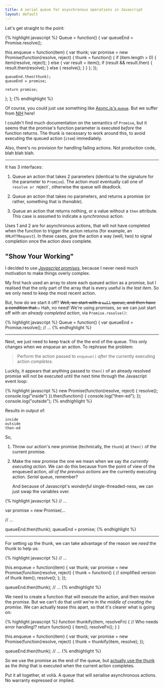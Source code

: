 ```yaml
---
title: A serial queue for asynchronous operations in Javascript
layout: default
---
```


Let's get straight to the point:

{% highlight javascript %}
Queue = function() {
  var queueEnd = Promise.resolve();

  this.enqueue = function(item) {
    var thunk;
    var promise = new Promise(function(resolve, reject) {
      thunk = function() {
        if (item.length > 0) {
          item(resolve, reject);
        } else {
          var result = item();
          if (result && result.then) {
            result.then(resolve);
          } else {
            resolve();
          }
        }
      };
    });

    queueEnd.then(thunk);
    queueEnd = promise;

    return promise;
  };
};
{% endhighlight %}

Of course, you could just use something like [Async.js's
`queue`](https://github.com/caolan/async#queue). But we suffer from
[NIH](http://en.wikipedia.org/wiki/Not_invented_here) here!

I couldn't find much documentation on the semantics of `Promise`, but
it seems that the promise's function parameter is executed *before*
the function returns. The thunk is necessary to work around this, to
avoid executing the queued action (`item`) immediately.

Also, there's no provision for handling failing actions. Not
production code, blah blah blah.

---

It has 3 interfaces:

1. Queue an action that takes 2 parameters (identical to the signature
   for the parameter to `Promise`). The action *must* eventually call
   one of `resolve or `reject`, otherwise the queue will deadlock.

2. Queue an action that takes no parameters, and returns a promise (or
   rather, something that is *thenable*).

3. Queue an action that returns nothing, or a value without a `then`
   attribute. This case is assumed to indicate a *synchronous* action.

Uses 1 and 2 are for asynchronous actions, that will not have
completed when the function to trigger the action returns (for
example, an `XMLHTTRequest`). In these cases, give the action a way
(well, two) to signal completion once the action *does* complete.

## "Show Your Working"


I decided to use [*Javascript
promises*](https://developer.mozilla.org/en/docs/Web/JavaScript/Reference/Global_Objects/Promise),
because I never need much motivation to make things overly complex.

My first hack used an array to store each queued action as a promise,
but I realised that the only part of the array that is every useful is
*the last item*. So we only need to keep the most recent action.

But, how do we start it off? <del>Well, we start with a `null` queue, and
then have a condition that...</del> Hah, no need! We're using promises, so
we can just start off with *an already completed action*, via
`Promise.resolve()`:

{% highlight javascript %}
Queue = function() {
  var queueEnd = Promise.resolve();
  // ...
{% endhighlight %}

---

Next, we just need to keep track of the the end of the
queue. This only changes when we *enqueue* an action. To rephrase the
problem:

> Perform the action passed to `enqueue()` *after* the currently
  executing action *completes*.

Luckily, it appears that anything passed to `then()` of an already
resolved promise will not be executed until the next time through the
Javascript event loop:

{% highlight javascript %}
new Promise(function(resolve, reject) { 
  resolve();
  console.log("inside")
}).then(function() { 
  console.log("then-ed"); 
});
console.log("outside");
{% endhighlight %}

Results in output of:

    inside
    outside
    then-ed

So,

1. Throw our action's new promise (technically, the `thunk`) at
   `then()` of the current promise.

2. Make the new promise the one we mean when we say *the currently
   executing action*. We can do this because from the point of view of
   the enqueued action, *all of the previous actions* are the
   currently executing action. *Serial* queue, remember?

   And because of Javascript's *wonderful* single-threaded-ness, we
   can just swap the variables over.

{% highlight javascript %}
// ...

var promise = new Promise(...

// ...

queueEnd.then(thunk);
queueEnd = promise;
{% endhighlight %}

---

For setting up the thunk, we can take advantage of the reason we
*need* the thunk to help us:

{% highlight javascript %}
// ...

this.enqueue = function(item) {
  var thunk;
  var promise = new Promise(function(resolve, reject) {
    thunk = function() {
      // simplified version of thunk
      item();
      resolve();
    };
  });

  queueEnd.then(thunk);
  // ...
{% endhighlight %}

We need to create a function that will execute the action, and then
resolve the promise. But we can't do that until we're *in the middle
of creating the promise*. We can actually tease this apart, so that
it's clearer what is going on:

{% highlight javascript %}
function thunkify(item, resolveFn) { // Who needs error handling!?
  return function() {
    item();
    resolveFn();
  }
}

this.enqueue = function(item) {
  var thunk;
  var promise = new Promise(function(resolve, reject) {
    thunk = thunkify(item, resolve);
  });

  queueEnd.then(thunk);
// ...
{% endhighlight %}

So we use the promise as the end of the queue, but [actually use the
thunk](http://metrouk2.files.wordpress.com/2014/03/ghostbusters.gif)
as the *thing* that is executed when the current action completes.

Put it all together, et volià. A queue that will serialise
asynchronous actions. No warranty expressed or implied.